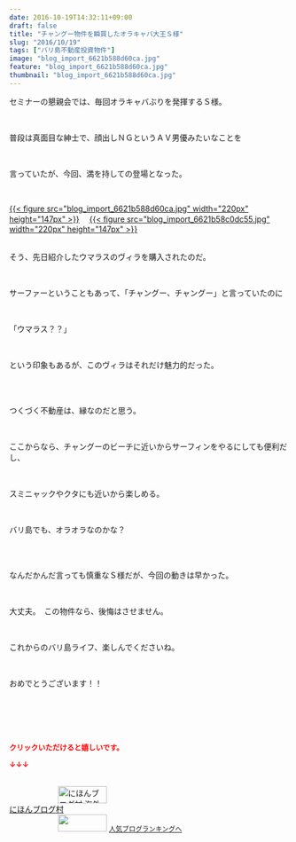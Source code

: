 ```yaml
---
date: 2016-10-19T14:32:11+09:00
draft: false
title: "チャングー物件を瞬買したオラキャバ大王Ｓ様"
slug: "2016/10/19"
tags: ["バリ島不動産投資物件"]
image: "blog_import_6621b588d60ca.jpg"
feature: "blog_import_6621b588d60ca.jpg"
thumbnail: "blog_import_6621b588d60ca.jpg"
---
```

<p>セミナーの懇親会では、毎回オラキャバぶりを発揮するＳ様。</p><br/><p>普段は真面目な紳士で、顔出しＮＧというＡＶ男優みたいなことを</p><br/><p>言っていたが、今回、満を持しての登場となった。</p><br/><p><a href="blog_import_6621b58a5f30d.jpg">{{< figure src="blog_import_6621b588d60ca.jpg" width="220px" height="147px" >}}</a> 　<a href="blog_import_6621b58d65b51.jpg">{{< figure src="blog_import_6621b58c0dc55.jpg" width="220px" height="147px" >}}</a> <br/><br/></p><p>そう、先日紹介したウマラスのヴィラを購入されたのだ。</p><br/><p>サーファーということもあって、「チャングー、チャングー」と言っていたのに</p><br/><p>「ウマラス？？」</p><br/><p>という印象もあるが、このヴィラはそれだけ魅力的だった。</p><br/><p><br/>つくづく不動産は、縁なのだと思う。</p><br/><p>ここからなら、チャングーのビーチに近いからサーフィンをやるにしても便利だし、</p><br/><p>スミニャックやクタにも近いから楽しめる。</p><br/><p>バリ島でも、オラオラなのかな？</p><br/><p><br/>なんだかんだ言っても慎重なＳ様だが、今回の動きは早かった。</p><br/><p>大丈夫。　この物件なら、後悔はさせません。</p><br/><p>これからのバリ島ライフ、楽しんでくださいね。</p><br/><p>おめでとうございます！！</p><br/><br/><br/><br/><p><font color="#ff0000" size="2"><strong>クリックいただけると嬉しいです。<br/></strong></font></p><p><font color="#ff0000" size="2"><strong>↓↓↓</strong></font></p><p><br/><a href="ranking.html?p_cid=01260127" target="_blank"><img border="0" alt="にほんブログ村 海外生活ブログ バリ島情報へ" src="data:image/svg+xml;charset=utf-8,%3Csvg%20xmlns%3D%22http%3A%2F%2Fwww.w3.org%2F2000%2Fsvg%22%20title%3D%22Placeholder%20for%20Images%22%20role%3D%22presentation%22%20viewBox%3D%220%200%2088%2031%22%20%2F%3E" width="88" height="31" data-src="https://img-proxy.blog-video.jp/images?url=http%3A%2F%2Foverseas.blogmura.com%2Fbali%2Fimg%2Fbali88_31.gif" style="aspect-ratio: auto 88 / 31;"/><noscript><img border="0" alt="にほんブログ村 海外生活ブログ バリ島情報へ" src="https://img-proxy.blog-video.jp/images?url=http%3A%2F%2Foverseas.blogmura.com%2Fbali%2Fimg%2Fbali88_31.gif" width="88" height="31"></noscript></a> <br/><a href="ranking.html?p_cid=01260127" target="_blank">にほんブログ村</a> <br/><a title="人気ブログランキングへ" href="link.php?1804582"><img border="0" src="data:image/svg+xml;charset=utf-8,%3Csvg%20xmlns%3D%22http%3A%2F%2Fwww.w3.org%2F2000%2Fsvg%22%20title%3D%22Placeholder%20for%20Images%22%20role%3D%22presentation%22%20viewBox%3D%220%200%2088%2031%22%20%2F%3E" width="88" height="31" data-src="https://blog.with2.net/img/banner/banner_22.gif" style="aspect-ratio: auto 88 / 31;"/><noscript><img border="0" src="https://blog.with2.net/img/banner/banner_22.gif" width="88" height="31"></noscript></a> <a style="FONT-SIZE: 12px" href="link.php?1804582">人気ブログランキングへ</a> </p>

